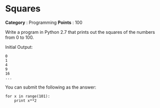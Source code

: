 # Squares

**Category** : Programming
**Points** : 100

Write a program in Python 2.7 that prints out the squares of the numbers from 0 to 100. 
 
Initial Output: 
```
0
1
4
9
16
...
```

You can submit the following as the answer:

```
for x in range(101):
    print x**2
```

